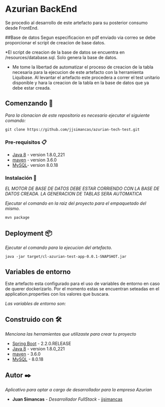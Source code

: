 # Azurian BackEnd

Se procedio al desarrollo de este artefacto para su posterior consumo desde FrontEnd.

##Base de datos
Segun especificacion en pdf enviado via correo se debe proporcionar el script de creacion de base datos.

*El script de creacion de la base de datos se encuentra en /resources/database.sql. Solo genera la base de datos.

* Me tome la libertad de automatizar el proceso de creacion de la tabla necesaria para la ejecucion de este artefacto
con la herramienta Liquibase. Al levantar el artefacto este procedera a correr el test unitario disponible y hara la creacion
de la tabla en la base de datos que ya debe estar creada.

## Comenzando 🚀

_Para la clonacion de este repositorio es necesario ejecutar el siguiente comando:_

```
git clone https://github.com/jjsimancas/azurian-tech-test.git
```

### Pre-requisitos 📋

* [Java 8](https://www.oracle.com/technetwork/java/javase/downloads/jdk8-downloads-2133151.html) - version 1.8.0_221
* [maven](https://maven.apache.org/) - version 3.6.0
* [MySQL](https://www.mysql.com/)- version 8.0.18


### Instalación 🔧
_EL MOTOR DE BASE DE DATOS DEBE ESTAR CORRIENDO CON LA BASE DE DATOS CREADA. LA GENERACION DE TABLAS SERA AUTOMATICA_

_Ejecutar el comando en la raiz del proyecto para el empaquetado del mismo._

```
mvn package
```

## Deployment 📦

_Ejecutar el comando para la ejecucion del artefacto._

```
java -jar target/cl-azurian-test-app-0.0.1-SNAPSHOT.jar
```

## Variables de entorno
Este artefacto esta configurado para el uso de variables de entorno en caso de querer dockerizarlo.
Por el momento estas se encuentran seteadas en el application.properties con los valores que buscara.

_Las variables de entorno son:_
  

## Construido con 🛠️

_Menciona las herramientas que utilizaste para crear tu proyecto_

* [Spring Boot](https://spring.io) - 2.2.0.RELEASE
* [Java 8](https://www.oracle.com/technetwork/java/javase/downloads/jdk8-downloads-2133151.html) - version 1.8.0_221
* [maven](https://maven.apache.org/) - 3.6.0
* [MySQL](https://www.mysql.com/) - 8.0.18


## Autor ✒️

_Aplicativo para optar a cargo de desarrollador para la empresa Azurian_

* **Juan Simancas** - *Desarrollador FullStack* - [jjsimancas](https://github.com/jjsimancas)

